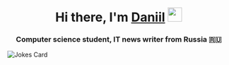 
<h1 align="center">Hi there, I'm <a href="https://vk.com/semendaniel" target="_blank">Daniil</a> 
<img src="https://github.com/blackcater/blackcater/raw/main/images/Hi.gif" height="32"/></h1>
<h3 align="center">Computer science student, IT news writer from Russia 🇷🇺</h3>
<img src="https://readme-jokes.vercel.app/api" alt="Jokes Card" />
